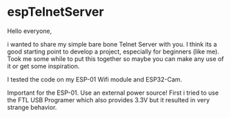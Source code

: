 # espTelnetServer
Hello everyone,

i wanted to share my simple bare bone Telnet Server with you. I think its a good starting point to develop a project, especially for beginners (like me).
Took me some while to put this together so maybe you can make any use of it or get some inspiration.

I tested the code on my ESP-01 Wifi module and ESP32-Cam.

Important for the ESP-01. Use an external power source!
First i tried to use the FTL USB Programer which also provides 3.3V but it resulted in very strange behavior.
